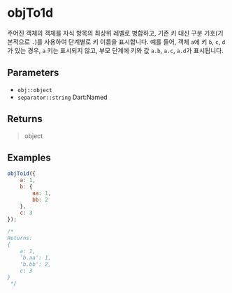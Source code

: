 # objTo1d <Badge type="tip" text="JavaScript" /><Badge type="info" text="Dart" />

주어진 객체의 객체를 자식 항목의 최상위 레벨로 병합하고, 기존 키 대신 구분 기호(기본적으로 `.`)를 사용하여 단계별로 키 이름을 표시합니다. 예를 들어, 객체 `a`에 키 `b`, `c`, `d`가 있는 경우, `a` 키는 표시되지 않고, 부모 단계에 키와 값 `a.b`, `a.c`, `a.d`가 표시됩니다.

## Parameters

- `obj::object`
- `separator::string` <span class="named">Dart:Named</span>

## Returns

> object

## Examples

```javascript
objTo1d({
	a: 1,
	b: {
		aa: 1,
		bb: 2
	},
	c: 3
});

/*
Returns:
{
	a: 1,
	'b.aa': 1,
	'b.bb': 2,
	c: 3
}
 */
```
